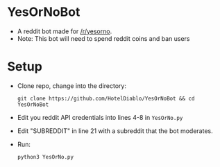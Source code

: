 # YesOrNoBot

- A reddit bot made for [/r/yesorno](https://reddit.com/r/yesorno).
- Note: This bot will need to spend reddit coins and ban users

# Setup

- Clone repo, change into the directory:

      git clone https://github.com/HotelDiablo/YesOrNoBot && cd YesOrNoBot
    
- Edit you reddit API credentials into lines 4-8 in ```YesOrNo.py```
- Edit "SUBREDDIT" in line 21 with a subreddit that the bot moderates.
- Run:

      python3 YesOrNo.py
